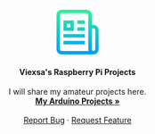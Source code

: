 <br>
<div align="center">
  <a href="https://github.com/Viexsa/Raspberry-Pi-Projects">
    <img src="images/logo.png" alt="Logo" width="80" height="80">
  </a>
  <br>
   <h4 align="center">Viexsa's Raspberry Pi Projects</h4> 

  <p align="center">
    I will share my amateur projects here.
    <br />
    <a href="https://github.com/viexsa/"><strong>My Arduino Projects »</strong></a>
    <br />
    <br />
    <a href="https://github.com/Viexsa/Raspberry-Pi-Projects/issues">Report Bug</a>
    ·
    <a href="https://github.com/Viexsa/Raspberry-Pi-Projects/issues">Request Feature</a>
  </p>
</div>
